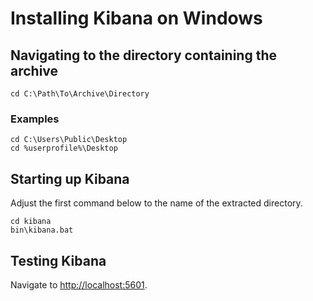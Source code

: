 # Installing Kibana on Windows

## Navigating to the directory containing the archive

```
cd C:\Path\To\Archive\Directory
```

### Examples
```
cd C:\Users\Public\Desktop
cd %userprofile%\Desktop
```

## Starting up Kibana

Adjust the first command below to the name of the extracted directory.

```
cd kibana
bin\kibana.bat
```

## Testing Kibana

Navigate to [http://localhost:5601](http://localhost:5601).